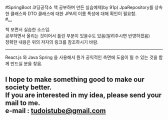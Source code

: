 #SpringBoot 코딩공작소 책 공부하며 만든 실습예제(by 91p)  JpaRepository를 상속한 클래스와 DTO 클래스에 대한 JPA의 이름 특성에 대해 확인이 필요함.  
#[...](https://localhost:8080 "... Summary by tudoistube@gmail.com" )  


책 보면서 실습한 소스임.  
공부하면서 올리는 것이어서 틀린 부분이 있을수도 있음(알려주시면 반영하겠음)  
정확한 내용은 위의 저자의 링크를 참조하시기 바람.  

---
React.js 와 Java Spring 을 사용해서 뭔가 공익적인 측면에 도움이 될 수 있는 것을
함께 만드실 분을 찾음.

I hope to make something good to make our society better.  
If you are interested in my idea, please send your mail to me.  
e-mail : tudoistube@gmail.com
---
